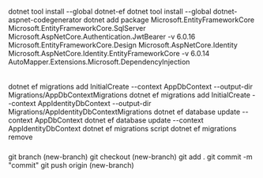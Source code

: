 dotnet tool install --global dotnet-ef
dotnet tool install --global dotnet-aspnet-codegenerator
dotnet add package
Microsoft.EntityFrameworkCore
Microsoft.EntityFrameworkCore.SqlServer
Microsoft.AspNetCore.Authentication.JwtBearer -v 6.0.16
Microsoft.EntityFrameworkCore.Design
Microsoft.AspNetCore.Identity
Microsoft.AspNetCore.Identity.EntityFrameworkCore -v 6.0.14
AutoMapper.Extensions.Microsoft.DependencyInjection
######
######
dotnet ef migrations add InitialCreate --context AppDbContext --output-dir Migrations/AppDbContextMigrations
dotnet ef migrations add InitialCreate --context AppIdentityDbContext --output-dir Migrations/AppIdentityDbContextMigrations
dotnet ef database update --context AppDbContext
dotnet ef database update --context AppIdentityDbContext
dotnet ef migrations script
dotnet ef migrations remove
#####
git branch (new-branch)
git checkout (new-branch)
git add .
git commit -m "commit"
git push origin (new-branch)

